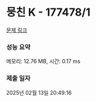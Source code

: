 # 뭉친 K - 177478/1 

[문제 링크](https://level.goorm.io/exam/177478/%EB%AD%89%EC%B9%9C-k/quiz/1) 

### 성능 요약

메모리: 12.76 MB, 시간: 0.17 ms

### 제출 일자

2025년 02월 13일 20:49:16

